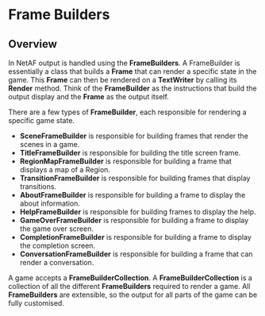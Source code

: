 # Frame Builders

## Overview
In NetAF output is handled using the **FrameBuilders**. A FrameBuilder is essentially a class that builds a **Frame** that can render a specific state in the game. This **Frame** can then be rendered on a **TextWriter** by calling its **Render** method. Think of the **FrameBuilder** as the instructions that build the output display and the **Frame** as the output itself.

There are a few types of **FrameBuilder**, each responsible for rendering a specific game state.
* **SceneFrameBuilder** is responsible for building frames that render the scenes in a game.
* **TitleFrameBuilder** is responsible for building the title screen frame.
* **RegionMapFrameBuilder** is responsible for building a frame that displays a map of a Region.
* **TransitionFrameBuilder** is responsible for building frames that display transitions.
* **AboutFrameBuilder** is responsible for building a frame to display the about information.
* **HelpFrameBuilder** is responsible for building frames to display the help.
* **GameOverFrameBuilder** is responsible for building a frame to display the game over screen.
* **CompletionFrameBuilder** is responsible for building a frame to display the completion screen.
* **ConversationFrameBuilder** is responsible for building a frame that can render a conversation.

A game accepts a **FrameBuilderCollection**. A **FrameBuilderCollection** is a collection of all the different **FrameBuilders** required to render a game. All **FrameBuilders** are extensible, so the output for all parts of the game can be fully customised.
